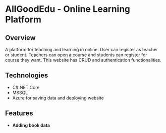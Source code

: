 # AllGoodEdu - Online Learning Platform

## Overview
A platform for teaching and learning in online. User can register as teacher or student. Teachers can open a course and students can register for course they want. This website has CRUD and authentication functionalities.

## Technologies
- C#.NET Core
- MSSQL
- Azure for saving data and deploying website

## Features
- **Adding book data**
